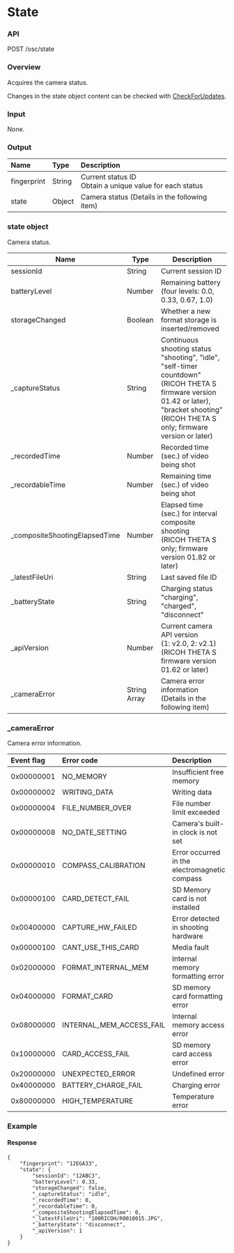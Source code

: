 # State

### API

POST /osc/state

### Overview

Acquires the camera status.

Changes in the state object content can be checked with [CheckForUpdates](check_for_updates.md).

### Input

None.

### Output

| Name | Type | Description |
|:--|:--|:--|
| fingerprint | String | Current status ID<br>Obtain a unique value for each status |
| state | Object | Camera status (Details in the following item) |

### state object

Camera status.

| Name | Type | Description |
| --- | --- | --- |
| sessionId | String | Current session ID |
| batteryLevel | Number | Remaining battery<br>(four levels: 0.0, 0.33, 0.67, 1.0) |
| storageChanged | Boolean | Whether a new format storage is inserted/removed |
| \_captureStatus | String | Continuous shooting status<br>"shooting", "idle",<br>"self-timer countdown" (RICOH THETA S firmware version 01.42 or later),<br>"bracket shooting" (RICOH THETA S only; firmware version or later) |
| \_recordedTime | Number | Recorded time (sec.) of video being shot |
| \_recordableTime | Number | Remaining time (sec.) of video being shot |
| \_compositeShootingElapsedTime | Number | Elapsed time (sec.) for interval composite shooting<br>(RICOH THETA S only; firmware version 01.82 or later) |
| \_latestFileUri | String | Last saved file ID |
| \_batteryState | String | Charging status<br>"charging", "charged", "disconnect" |
| \_apiVersion | Number | Current camera API version<br>(1: v2.0, 2: v2.1)<br>(RICOH THETA S firmware version 01.62 or later) |
| \_cameraError | String Array | Camera error information (Details in the following item) |

### \_cameraError

Camera error information.

| Event flag | Error code | Description |
|:--|:--|:--|
| 0x00000001 | NO\_MEMORY | Insufficient free memory |
| 0x00000002 | WRITING\_DATA | Writing data |
| 0x00000004 | FILE\_NUMBER\_OVER | File number limit exceeded |
| 0x00000008 | NO\_DATE\_SETTING | Camera's built-in clock is not set |
| 0x00000010 | COMPASS\_CALIBRATION | Error occurred in the electromagnetic compass |
| 0x00000100 | CARD\_DETECT\_FAIL | SD Memory card is not installed |
| 0x00400000 | CAPTURE\_HW\_FAILED | Error detected in shooting hardware |
| 0x00000100 | CANT\_USE\_THIS\_CARD | Media fault |
| 0x02000000 | FORMAT\_INTERNAL\_MEM | Internal memory formatting error |
| 0x04000000 | FORMAT\_CARD | SD memory card formatting error |
| 0x08000000 | INTERNAL\_MEM\_ACCESS\_FAIL | Internal memory access error |
| 0x10000000 | CARD\_ACCESS\_FAIL | SD memory card access error |
| 0x20000000 | UNEXPECTED\_ERROR | Undefined error |
| 0x40000000 | BATTERY\_CHARGE\_FAIL | Charging error |
| 0x80000000 | HIGH\_TEMPERATURE | Temperature error |

### Example

#### Response

```
{
    "fingerprint": "12EGA33",
    "state": {
        "sessionId": "12ABC3",
        "batteryLevel": 0.33,
        "storageChanged": false,
        "_captureStatus": "idle",
        "_recordedTime": 0,
        "_recordableTime": 0,
        "_compositeShootingElapsedTime": 0,
        "_latestFileUri": "100RICOH/R0010015.JPG",
        "_batteryState": "disconnect",
        "_apiVersion": 1
    }
}
```
